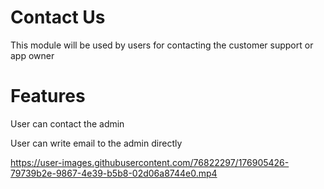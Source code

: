 # Contact Us
This module will be used by users for contacting the customer support or app owner

# Features
User can contact the admin

User can write email to the admin directly 



https://user-images.githubusercontent.com/76822297/176905426-79739b2e-9867-4e39-b5b8-02d06a8744e0.mp4

